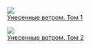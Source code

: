 ![](/books/love_history/Маргарет%20Митчелл/Унесенные%20ветром.%20Том%201.jpg)  
[Унесенные ветром. Том 1](/books/love_history/Маргарет%20Митчелл/Унесенные%20ветром.%20Том%201)

![](/books/love_history/Маргарет%20Митчелл/Унесенные%20ветром.%20Том%202.jpg)  
[Унесенные ветром. Том 2](/books/love_history/Маргарет%20Митчелл/Унесенные%20ветром.%20Том%202)
